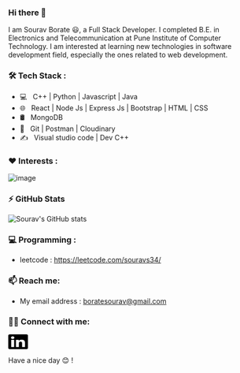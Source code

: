 ### Hi there 👋

I am Sourav Borate 😃, a Full Stack Developer. I completed B.E. in Electronics and Telecommunication at Pune Institute of Computer Technology. I am interested at learning new technologies in software development field, especially the ones related to web development.

### 🛠 Tech Stack : 
- 💻 &nbsp; C++ | Python | Javascript | Java
- 🌐 &nbsp; React | Node Js | Express Js | Bootstrap | HTML | CSS
- 🛢 &nbsp; MongoDB 
- 🔧 &nbsp; Git | Postman | Cloudinary
- ✍️ &nbsp; Visual studio code | Dev C++ 

### ❤️ Interests : 
![image](https://user-images.githubusercontent.com/44909504/118012375-7fe62480-b340-11eb-8fce-9fd3a25560c8.png)



### ⚡ GitHub Stats
![Sourav's GitHub stats](https://github-readme-stats.vercel.app/api?username=souravs34&show_icons=true&theme=radical)


### 💻 Programming : 

- leetcode : https://leetcode.com/souravs34/


### 📫 Reach me: 
  
- My email address : boratesourav@gmail.com

### 🤝🏻 Connect with me: 


<a href="https://www.linkedin.com/in/sourav-borate-bb25831b2/" target="blank"><img align="center" src="./linkedin.svg" alt="linkedin" height="30" width="40" /></a>




Have a nice day 😊 !
